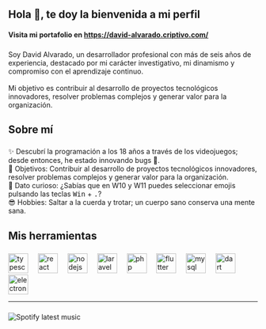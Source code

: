<h2 align="left">Hola 👋, te doy la bienvenida a mi perfil</h2>
<h4>Visita mi portafolio en <a href="https://david-alvarado.criptivo.com/" target="_blank" rel="noopener noreferrer">https://david-alvarado.criptivo.com/</a></h4>

###

<p align="left">Soy David Alvarado, un desarrollador profesional con más de seis años de experiencia, destacado por mi carácter investigativo, mi dinamismo y compromiso con el aprendizaje continuo. <br><br>Mi objetivo es contribuir al desarrollo de proyectos tecnológicos innovadores, resolver problemas complejos y generar valor para la organización.</p>

###

<h2 align="left">Sobre mí</h2>

###

<p align="left">
✨ Descubrí la programación a los 18 años a través de los videojuegos; desde entonces, he estado innovando bugs 🤪. <br>
🎯 Objetivos: Contribuir al desarrollo de proyectos tecnológicos innovadores, resolver problemas complejos y generar valor para la organización. <br>
🎲 Dato curioso: ¿Sabías que en W10 y W11 puedes seleccionar emojis pulsando las teclas <kbd>Win</kbd> + <kbd>.</kbd>? <br>
😎 Hobbies: Saltar a la cuerda y trotar; un cuerpo sano conserva una mente sana.
</p>

###

<h2 align="left">Mis herramientas</h2>

###

<div align="left">
  <img src="https://cdn.jsdelivr.net/gh/devicons/devicon/icons/typescript/typescript-original.svg" height="40" alt="typescript logo"  />
  <img width="12" />
  <img src="https://cdn.jsdelivr.net/gh/devicons/devicon/icons/react/react-original.svg" height="40" alt="react logo"  />
  <img width="12" />
  <img src="https://cdn.jsdelivr.net/gh/devicons/devicon/icons/nodejs/nodejs-original.svg" height="40" alt="nodejs logo"  />
  <img width="12" />
  <img src="https://cdn.jsdelivr.net/gh/devicons/devicon/icons/laravel/laravel-original.svg" height="40" alt="laravel logo"  />
  <img width="12" />
  <img src="https://cdn.jsdelivr.net/gh/devicons/devicon/icons/php/php-original.svg" height="40" alt="php logo"  />
  <img width="12" />
  <img src="https://cdn.jsdelivr.net/gh/devicons/devicon/icons/flutter/flutter-original.svg" height="40" alt="flutter logo"  />
  <img width="12" />
  <img src="https://cdn.jsdelivr.net/gh/devicons/devicon/icons/mysql/mysql-original.svg" height="40" alt="mysql logo"  />
  <img width="12" />
  <img src="https://cdn.jsdelivr.net/gh/devicons/devicon/icons/dart/dart-original.svg" height="40" alt="dart logo"  />
  <img width="12" />
  <img src="https://cdn.jsdelivr.net/gh/devicons/devicon/icons/electron/electron-original.svg" height="40" alt="electron logo"  />
</div>

<hr>

###

![Spotify latest music](https://spotify-recently-played-readme.vercel.app/api?user=31irbbjmxi5vp6okcvg5apzzavmq)

###